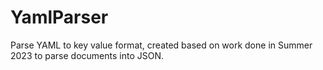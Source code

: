# YamlParser
Parse YAML to key value format, created based on work done in Summer 2023 to parse documents into JSON.
